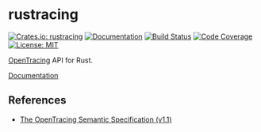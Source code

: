 rustracing
==========

[![Crates.io: rustracing](http://meritbadge.herokuapp.com/rustracing)](https://crates.io/crates/rustracing)
[![Documentation](https://docs.rs/rustracing/badge.svg)](https://docs.rs/rustracing)
[![Build Status](https://travis-ci.org/sile/rustracing.svg?branch=master)](https://travis-ci.org/sile/rustracing)
[![Code Coverage](https://codecov.io/gh/sile/rustracing/branch/master/graph/badge.svg)](https://codecov.io/gh/sile/rustracing/branch/master)
[![License: MIT](https://img.shields.io/badge/license-MIT-blue.svg)](LICENSE)

[OpenTracing] API for Rust.

[Documentation](https://docs.rs/thrift_codec)

References
----------

- [The OpenTracing Semantic Specification (v1.1)][specification]

[OpenTracing]: http://opentracing.io/
[specification]: https://github.com/opentracing/specification/blob/master/specification.md
